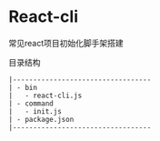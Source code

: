 # React-cli

常见react项目初始化脚手架搭建

目录结构
```
|----------------------------------
| - bin
|   - react-cli.js
| - command
|   - init.js
| - package.json
|----------------------------------
```